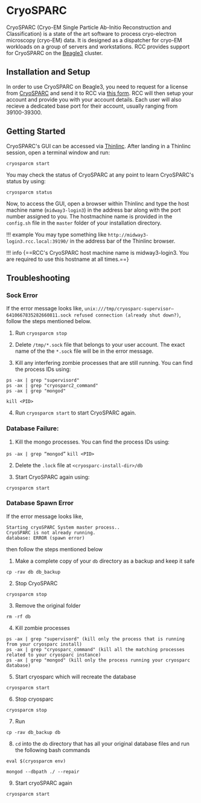 # CryoSPARC

CryoSPARC (Cryo-EM Single Particle Ab-Initio Reconstruction and Classification) is a state of the art software to process cryo-electron microscopy (cryo-EM) data. It is designed as a dispatcher for cryo-EM workloads on a group of servers and workstations. RCC provides support for CryoSPARC on the [Beagle3](../../beagle3-overview.md) cluster. 

## Installation and Setup

In order to use CryoSPARC on Beagle3, you need to request for a license from [CryoSPARC](https://cryosparc.com/download) and send it to RCC via [this form](https://rcc.uchicago.edu/support-and-services/consulting-and-technical-support). RCC will then setup your account and provide you with your account details. Each user will also recieve a dedicated base port for their account, usually ranging from 39100-39300. 

## Getting Started

CryoSPARC's GUI can be accessed via [Thinlinc](../../midway_connecting.md). After landing in a Thinlinc session, open a terminal window and run:

```
cryosparcm start
```

You may check the status of CryoSPARC at any point to learn CryoSPARC's status by using:

```
cryosparcm status
```
Now, to access the GUI, open a browser within Thinlinc and type the host machine name (``midway3-login3``) in the address bar along with the port number assigned to you. The hostmachine name is provided in the ``config.sh`` file in the ``master`` folder of your installation directory. 

!!! example
    You may type something like ``http://midway3-login3.rcc.local:39190/`` in the address bar of the Thinlinc browser. 

!!! info
    {==RCC's CryoSPARC host machine name is midway3-login3. You are required to use this hostname at all times.==}

## Troubleshooting

### Sock Error

If the error message looks like, 
```unix:///tmp/cryosparc-supervisor–6410667835282660811.sock refused connection (already shut down?)```, 
follow the steps mentioned below.

1. Run ```cryosparcm stop``` 

2. Delete ```/tmp/*.sock``` file that belongs to your user account. The exact name of the the ``*.sock`` file will be in the error message.

3. Kill any interfering zombie processes that are still running. You can find the process IDs using:
```
ps -ax | grep "supervisord"
ps -ax | grep "cryosparc2_command"
ps -ax | grep "mongod"
```
```
kill <PID>
```
4. Run ``cryosparcm start`` to start CryoSPARC again. 

### Database Failure:

1. Kill the mongo processes. You can find the process IDs using:

```ps -ax | grep “mongod”```
```kill <PID>```

2. Delete the ``.lock`` file at ``<cryosparc-install-dir>/db``

3. Start CryoSPARC again using:

```cryosparcm start```

### Database Spawn Error

If the error message looks like, 

```
Starting cryoSPARC System master process..
CryoSPARC is not already running.
database: ERROR (spawn error)
```

then follow the steps mentioned below

1. Make a complete copy of your ``db`` directory as a backup and keep it safe
```
cp -rav db db_backup
```

2. Stop CryoSPARC
```
cryosparcm stop
```

3. Remove the original folder 
```
rm -rf db
```

4. Kill zombie processes
```
ps -ax | grep "supervisord" (kill only the process that is running from your cryosparc install)
ps -ax | grep "cryosparc_command" (kill all the matching processes related to your cryosparc instance)
ps -ax | grep "mongod" (kill only the process running your cryosparc database)
```


5. Start cryosparc which  will recreate the database
```
cryosparcm start
```

6. Stop cryosparc 
```
cryosparcm stop
```

7. Run 
```
cp -rav db_backup db
```

8. ``cd`` into the ``db`` directory that has all your original database files and run the following bash commands
```
eval $(cryosparcm env)
```
```
mongod --dbpath ./ --repair
```

9. Start cryoSPARC again 
```
cryosparcm start
```



